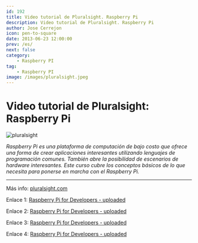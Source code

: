 ```yaml
---
id: 192
title: Video tutorial de Pluralsight. Raspberry Pi
description: Video tutorial de Pluralsight. Raspberry Pi
author: Jose Cerrejon
icon: pen-to-square
date: 2013-06-23 12:00:00
prev: /es/
next: false
category:
    - Raspberry PI
tag:
    - Raspberry PI
image: /images/pluralsight.jpeg
---
```


# Video tutorial de Pluralsight: Raspberry Pi

![pluralsight](/images/pluralsight.jpeg)

_Raspberry Pi es una plataforma de computación de bajo costo que ofrece una forma de crear aplicaciones interesantes utilizando lenguajes de programación comunes. También abre la posibilidad de escenarios de hardware interesantes. Este curso cubre los conceptos básicos de lo que necesita para ponerse en marcha con el Raspberry Pi._

---

Más info: [pluralsight.com](https://pluralsight.com/training/Courses/TableOfContents/raspberry-pi-for-developers)

Enlace 1: [Raspberry Pi for Developers - uploaded](https://uploaded.net/file/8pmkgi5k/Pluralsight%20-%20Raspberry%20Pi%20for%20Developers.part1.rar)

Enlace 2: [Raspberry Pi for Developers - uploaded](https://uploaded.net/file/obab2ioc/Pluralsight%20-%20Raspberry%20Pi%20for%20Developers.part2.rar)

Enlace 3: [Raspberry Pi for Developers - uploaded](https://uploaded.net/file/aac0jjor/Pluralsight%20-%20Raspberry%20Pi%20for%20Developers.part3.rar)

Enlace 4: [Raspberry Pi for Developers - uploaded](https://uploaded.net/file/3xeum8up/Pluralsight%20-%20Raspberry%20Pi%20for%20Developers.part4.rar)
